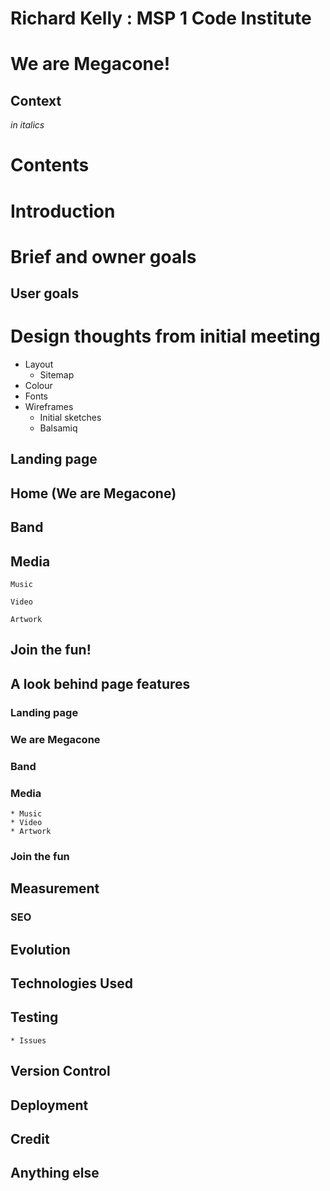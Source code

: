 # Richard Kelly : MSP 1 Code Institute

# We are Megacone!

<!-- insert responsively image-->
<!-- link to website on gitpages-->

## Context
*in italics*

# Contents
<!--insert TOC with links to sections-->


# Introduction

# Brief and owner goals

## User goals


# Design thoughts from initial meeting
* Layout
    * Sitemap
* Colour
* Fonts
* Wireframes
    * Initial sketches <!-- Set as link to sketches in wireframes folder-->
    * Balsamiq <!-- Set as link to Balsmiq in wireframes folder-->

<!--Insert wireframe images-->
## Landing page

## Home (We are Megacone)

## Band

## Media
    Music

    Video

    Artwork

## Join the fun!

## A look behind page features

### Landing page
### We are Megacone
### Band
### Media
    * Music
    * Video
    * Artwork
### Join the fun

## Measurement

### SEO

## Evolution 

## Technologies Used

## Testing
    * Issues

## Version Control

## Deployment

## Credit

## Anything else